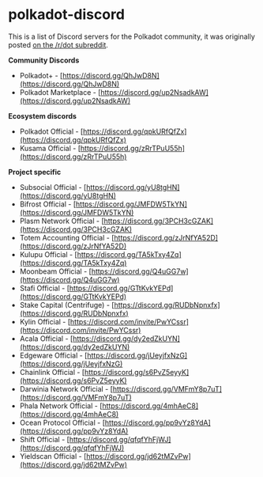 # polkadot-discord

This is a list of Discord servers for the Polkadot community, it was originally posted [on the /r/dot subreddit](https://www.reddit.com/r/dot/comments/jvx4pr/a_list_of_polkadot_ecosystem_discord_servers/).

**Community Discords**
* Polkadot+ - [https://discord.gg/QhJwD8N](https://discord.gg/QhJwD8N)
* Polkadot Marketplace - [https://discord.gg/up2NsadkAW](https://discord.gg/up2NsadkAW)

**Ecosystem discords**
* Polkadot Official - [https://discord.gg/qpkURfQfZx](https://discord.gg/qpkURfQfZx)
* Kusama Official -  [https://discord.gg/zRrTPuU55h](https://discord.gg/zRrTPuU55h)

**Project specific**
* Subsocial Official - [https://discord.gg/yU8tgHN](https://discord.gg/yU8tgHN)
* Bifrost Official - [https://discord.gg/JMFDW5TkYN](https://discord.gg/JMFDW5TkYN)
* Plasm Network Official - [https://discord.gg/3PCH3cGZAK](https://discord.gg/3PCH3cGZAK)
* Totem Accounting Official - [https://discord.gg/zJrNfYA52D](https://discord.gg/zJrNfYA52D)
* Kulupu Official - [https://discord.gg/TA5kTxy4Zq](https://discord.gg/TA5kTxy4Zq)
* Moonbeam Official - [https://discord.gg/Q4uGG7w](https://discord.gg/Q4uGG7w)
* Stafi Official - [https://discord.gg/GTtKvkYEPd](https://discord.gg/GTtKvkYEPd)
* Stake Capital (Centrifuge) - [https://discord.gg/RUDbNpnxfx](https://discord.gg/RUDbNpnxfx)
* Kylin Official - [https://discord.com/invite/PwYCssr](https://discord.com/invite/PwYCssr)
* Acala Official - [https://discord.gg/dy2edZkUYN](https://discord.gg/dy2edZkUYN)
* Edgeware Official - [https://discord.gg/jUeyjfxNzG](https://discord.gg/jUeyjfxNzG)
* Chainlink Official - [https://discord.gg/s6PvZ5eyyK](https://discord.gg/s6PvZ5eyyK)
* Darwinia Network Official - [https://discord.gg/VMFmY8p7uT](https://discord.gg/VMFmY8p7uT)
* Phala Network Official - [https://discord.gg/4mhAeC8](https://discord.gg/4mhAeC8)
* Ocean Protocol Official - [https://discord.gg/pp9vYz8YdA](https://discord.gg/pp9vYz8YdA)
* Shift Official - [https://discord.gg/qfqfYhFjWJ](https://discord.gg/qfqfYhFjWJ)
* Yieldscan Official - [https://discord.gg/jd62tMZvPw](https://discord.gg/jd62tMZvPw)
